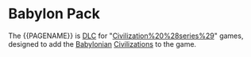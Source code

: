 # Babylon Pack

The {{PAGENAME}} is [DLC](DLC) for "[Civilization%20%28series%29](Civilization)" games, designed to add the [Babylonian](Babylonian) [Civilizations](civilization) to the game.